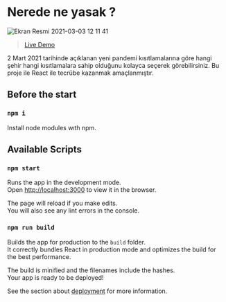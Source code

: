 # Nerede ne yasak ?
![Ekran Resmi 2021-03-03 12 11 41](https://user-images.githubusercontent.com/22716658/109782285-c53bf680-7c19-11eb-80a1-3d0e047fedcf.png)

> [Live Demo](http://afatihyavasi.me/NeredeNeYasak/)<br>

2 Mart 2021 tarihinde açıklanan yeni pandemi kısıtlamalarına göre hangi şehir hangi kısıtlamalara sahip olduğunu kolayca seçerek görebilirsiniz.
Bu proje ile React ile tecrübe kazanmak amaçlanmıştır.

## Before the start 

### `npm i`

Install node modules wıth npm.

## Available Scripts

### `npm start`

Runs the app in the development mode.\
Open [http://localhost:3000](http://localhost:3000) to view it in the browser.

The page will reload if you make edits.\
You will also see any lint errors in the console.

### `npm run build`

Builds the app for production to the `build` folder.\
It correctly bundles React in production mode and optimizes the build for the best performance.

The build is minified and the filenames include the hashes.\
Your app is ready to be deployed!

See the section about [deployment](https://facebook.github.io/create-react-app/docs/deployment) for more information.


